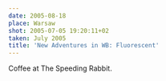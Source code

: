 ```yaml
---
date: 2005-08-18
place: Warsaw
shot: 2005-07-05 19:20:11+02
taken: July 2005
title: 'New Adventures in WB: Fluorescent'
---
```


Coffee at The Speeding Rabbit.
